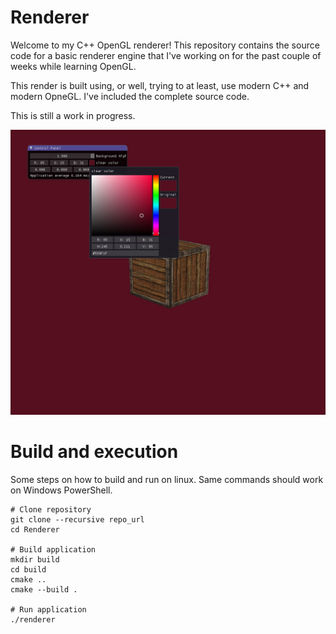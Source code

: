 # Renderer
Welcome to my C++ OpenGL renderer! This repository contains the source code for a 
basic renderer engine that I've working on for the past couple of weeks while learning OpenGL.

This render is built using, or well, trying to at least, use modern C++ and 
modern OpneGL. I've included the complete source code.

This is still a work in progress.

![Image sample](image/image1.png)


# Build and execution
Some steps on how to build and run on linux.
Same commands should work on Windows PowerShell.
```shell
# Clone repository
git clone --recursive repo_url
cd Renderer

# Build application
mkdir build
cd build
cmake ..
cmake --build .

# Run application
./renderer
```